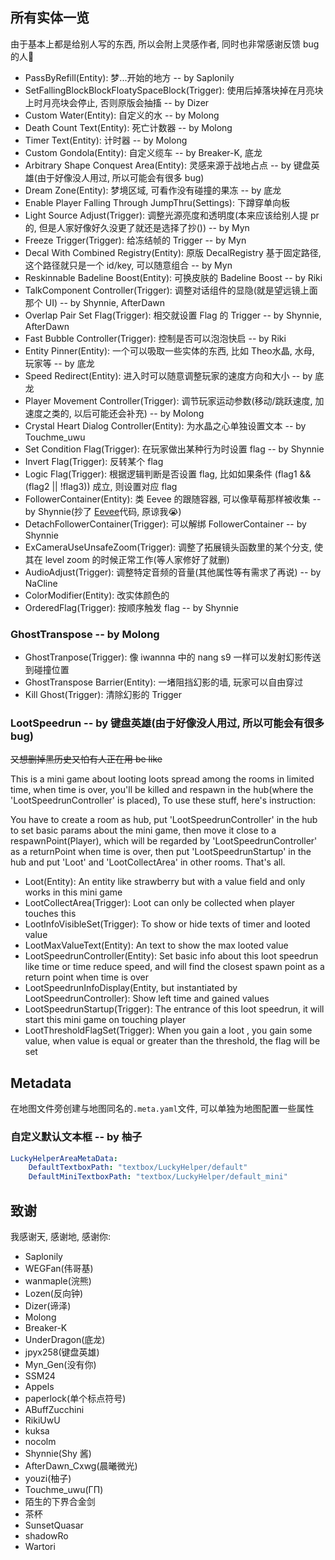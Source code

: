 ## 所有实体一览

由于基本上都是给别人写的东西, 所以会附上灵感作者, 同时也非常感谢反馈 bug 的人🥰

* PassByRefill(Entity): 梦...开始的地方 -- by Saplonily
* SetFallingBlockBlockFloatySpaceBlock(Trigger): 使用后掉落块掉在月亮块上时月亮块会停止, 否则原版会抽搐 -- by Dizer
* Custom Water(Entity): 自定义的水 -- by Molong
* Death Count Text(Entity): 死亡计数器 -- by Molong
* Timer Text(Entity): 计时器 -- by Molong
* Custom Gondola(Entity): 自定义缆车 -- by Breaker-K, 底龙
* Arbitrary Shape Conquest Area(Entity): 灵感来源于战地占点 -- by 键盘英雄(由于好像没人用过, 所以可能会有很多 bug)
* Dream Zone(Entity): 梦境区域, 可看作没有碰撞的果冻 -- by 底龙
* Enable Player Falling Through JumpThru(Settings): 下蹲穿单向板
* Light Source Adjust(Trigger): 调整光源亮度和透明度(本来应该给别人提 pr 的, 但是人家好像好久没更了就还是选择了抄())  -- by Myn
* Freeze Trigger(Trigger): 给冻结帧的 Trigger -- by Myn
* Decal With Combined Registry(Entity): 原版 DecalRegistry 基于固定路径, 这个路径就只是一个 id/key, 可以随意组合 -- by Myn
* Reskinnable Badeline Boost(Entity): 可换皮肤的 Badeline Boost -- by Riki
* TalkComponent Controller(Trigger): 调整对话组件的显隐(就是望远镜上面那个 UI) -- by Shynnie, AfterDawn
* Overlap Pair Set Flag(Trigger): 相交就设置 Flag 的 Trigger -- by Shynnie, AfterDawn
* Fast Bubble Controller(Trigger): 控制是否可以泡泡快启 -- by Riki
* Entity Pinner(Entity): 一个可以吸取一些实体的东西, 比如 Theo水晶, 水母, 玩家等 -- by 底龙
* Speed Redirect(Entity): 进入时可以随意调整玩家的速度方向和大小 -- by 底龙
* Player Movement Controller(Trigger): 调节玩家运动参数(移动/跳跃速度, 加速度之类的, 以后可能还会补充) -- by Molong
* Crystal Heart Dialog Controller(Entity): 为水晶之心单独设置文本 -- by Touchme_uwu
* Set Condition Flag(Trigger): 在玩家做出某种行为时设置 flag -- by Shynnie
* Invert Flag(Trigger): 反转某个 flag
* Logic Flag(Trigger): 根据逻辑判断是否设置 flag, 比如如果条件 (flag1 && (flag2 || !flag3)) 成立, 则设置对应 flag
* FollowerContainer(Entity): 类 Eevee 的跟随容器, 可以像草莓那样被收集  -- by Shynnie(抄了 [Eevee](https://github.com/CommunalHelper/EeveeHelper)代码, 原谅我😭)
* DetachFollowerContainer(Trigger): 可以解绑 FollowerContainer  -- by Shynnie
* ExCameraUseUnsafeZoom(Trigger): 调整了拓展镜头函数里的某个分支, 使其在 level zoom 的时候正常工作(等人家修好了就删)
* AudioAdjust(Trigger): 调整特定音频的音量(其他属性等有需求了再说) -- by NaCline
* ColorModifier(Entity): 改实体颜色的
* OrderedFlag(Trigger): 按顺序触发 flag -- by Shynnie

### GhostTranspose -- by Molong

* GhostTranpose(Trigger): 像 iwannna 中的 nang s9 一样可以发射幻影传送到碰撞位置
* GhostTranspose Barrier(Entity): 一堵阻挡幻影的墙, 玩家可以自由穿过
* Kill Ghost(Trigger): 清除幻影的 Trigger

### LootSpeedrun -- by 键盘英雄(由于好像没人用过, 所以可能会有很多 bug)

~~又想删掉黑历史又怕有人正在用 be like~~

This is a mini game about looting loots spread among the rooms in limited time, when time is over, you'll be killed and respawn in the hub(where the 'LootSpeedrunController' is
placed), To use these stuff, here's instruction:

You have to create a room as hub, put 'LootSpeedrunController' in the hub to set basic params about the mini game, then move it close to a respawnPoint(Player), which will be
regarded by 'LootSpeedrunController' as a returnPoint when time is over, then put 'LootSpeedrunStartup' in the hub and put 'Loot' and 'LootCollectArea' in other rooms. That's all.

* Loot(Entity): An entity like strawberry but with a value field and only works in this mini game
* LootCollectArea(Trigger): Loot can only be collected when player touches this
* LootInfoVisibleSet(Trigger): To show or hide texts of timer and looted value
* LootMaxValueText(Entity): An text to show the max looted value
* LootSpeedrunController(Entity): Set basic info about this loot speedrun like time or time reduce speed, and will find the closest spawn point as a return point when time is over
* LootSpeedrunInfoDisplay(Entity, but instantiated by LootSpeedrunController): Show left time and gained values
* LootSpeedrunStartup(Trigger): The entrance of this loot speedrun, it will start this mini game on touching player
* LootThresholdFlagSet(Trigger): When you gain a loot , you gain some value, when value is equal or greater than the threshold, the flag will be set

## Metadata

在地图文件旁创建与地图同名的`.meta.yaml`文件, 可以单独为地图配置一些属性

### 自定义默认文本框 -- by 柚子

```yaml
LuckyHelperAreaMetaData:
    DefaultTextboxPath: "textbox/LuckyHelper/default"
    DefaultMiniTextboxPath: "textbox/LuckyHelper/default_mini"
```

## 致谢

我感谢天, 感谢地, 感谢你:

* Saplonily
* WEGFan(伟哥基)
* wanmaple(浣熊)
* Lozen(反向钟)
* Dizer(谛泽)
* Molong
* Breaker-K
* UnderDragon(底龙)
* jpyx258(键盘英雄)
* Myn_Gen(没有你)
* SSM24
* Appels
* paperlock(单个标点符号)
* ABuffZucchini
* RikiUwU
* kuksa
* nocolm
* Shynnie(Shy 酱)
* AfterDawn_Cxwg(晨曦微光)
* youzi(柚子)
* Touchme_uwu(ΓΠ)
* 陌生的下界合金剑
* 茶杯
* SunsetQuasar
* shadowRo
* Wartori